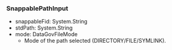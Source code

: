 ### SnappablePathInput
- snappableFid: System.String
- stdPath: System.String
- mode: DataGovFileMode
  - Mode of the path selected (DIRECTORY/FILE/SYMLINK).
